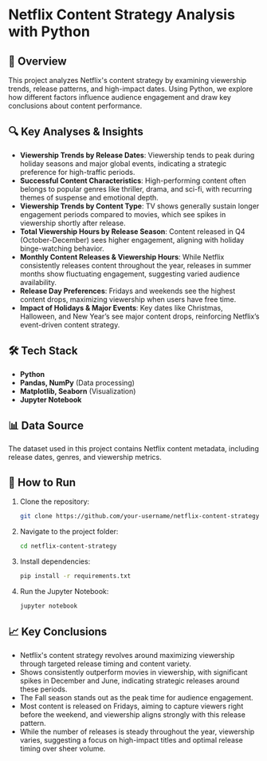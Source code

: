 # Netflix Content Strategy Analysis with Python

## 📌 Overview
This project analyzes Netflix's content strategy by examining viewership trends, release patterns, and high-impact dates. Using Python, we explore how different factors influence audience engagement and draw key conclusions about content performance.

## 🔍 Key Analyses & Insights
- **Viewership Trends by Release Dates**: Viewership tends to peak during holiday seasons and major global events, indicating a strategic preference for high-traffic periods.
- **Successful Content Characteristics**: High-performing content often belongs to popular genres like thriller, drama, and sci-fi, with recurring themes of suspense and emotional depth.
- **Viewership Trends by Content Type**: TV shows generally sustain longer engagement periods compared to movies, which see spikes in viewership shortly after release.
- **Total Viewership Hours by Release Season**: Content released in Q4 (October-December) sees higher engagement, aligning with holiday binge-watching behavior.
- **Monthly Content Releases & Viewership Hours**: While Netflix consistently releases content throughout the year, releases in summer months show fluctuating engagement, suggesting varied audience availability.
- **Release Day Preferences**: Fridays and weekends see the highest content drops, maximizing viewership when users have free time.
- **Impact of Holidays & Major Events**: Key dates like Christmas, Halloween, and New Year’s see major content drops, reinforcing Netflix’s event-driven content strategy.

## 🛠️ Tech Stack
- **Python**
- **Pandas, NumPy** (Data processing)
- **Matplotlib, Seaborn** (Visualization)
- **Jupyter Notebook**

## 📊 Data Source
The dataset used in this project contains Netflix content metadata, including release dates, genres, and viewership metrics.

## 🚀 How to Run
1. Clone the repository:
   ```sh
   git clone https://github.com/your-username/netflix-content-strategy.git
   ```
2. Navigate to the project folder:
   ```sh
   cd netflix-content-strategy
   ```
3. Install dependencies:
   ```sh
   pip install -r requirements.txt
   ```
4. Run the Jupyter Notebook:
   ```sh
   jupyter notebook
   ```

## 📈 Key Conclusions
- Netflix's content strategy revolves around maximizing viewership through targeted release timing and content variety.
- Shows consistently outperform movies in viewership, with significant spikes in December and June, indicating strategic releases around these periods.
- The Fall season stands out as the peak time for audience engagement.
- Most content is released on Fridays, aiming to capture viewers right before the weekend, and viewership aligns strongly with this release pattern.
- While the number of releases is steady throughout the year, viewership varies, suggesting a focus on high-impact titles and optimal release timing over sheer volume.
